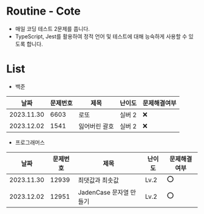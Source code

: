 # Routine - Cote

- 매일 코딩 테스트 2문제를 풉니다.
- TypeScript, Jest를 활용하여 정적 언어 및 테스트에 대해 능숙하게 사용할 수 있도록 합니다.

# List

- 백준

| 날짜       | 문제번호 | 제목          | 난이도 | 문제해결여부 |
| ---------- | -------- | ------------- | ------ | ------------ |
| 2023.11.30 | 6603     | 로또          | 실버 2 | ❌           |
| 2023.12.02 | 1541     | 잃어버린 괄호 | 실버 2 | ❌           |

- 프로그래머스

| 날짜       | 문제번호 | 제목                    | 난이도 | 문제해결여부 |
| ---------- | -------- | ----------------------- | ------ | ------------ |
| 2023.11.30 | 12939    | 최댓값과 최솟값         | Lv.2   | ⭕️          |
| 2023.12.02 | 12951    | JadenCase 문자열 만들기 | Lv.2   | ⭕️          |
